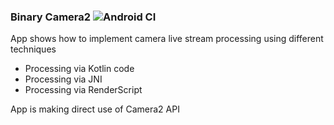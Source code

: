 ### Binary Camera2 ![Android CI](https://github.com/demba003/BinaryCamera2/workflows/Android%20CI/badge.svg?branch=master)

App shows how to implement camera live stream processing using different techniques
- Processing via Kotlin code
- Processing via JNI
- Processing via RenderScript

App is making direct use of Camera2 API
